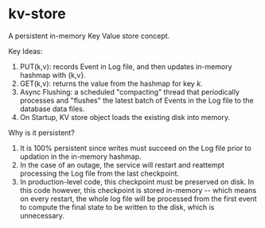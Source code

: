 # kv-store
A persistent in-memory Key Value store concept.

Key Ideas:
1. PUT(k,v): records Event in Log file, and then updates in-memory hashmap with {k,v}.
2. GET(k,v): returns the value from the hashmap for key _k_.
3. Async Flushing: a scheduled "compacting" thread that periodically processes and "flushes" the latest batch of Events in the Log file to the database data files. 
4. On Startup, KV store object loads the existing disk into memory. 

Why is it persistent?
1. It is 100% persistent since writes must succeed on the Log file prior to updation in the in-memory hashmap. 
2. In the case of an outage, the service will restart and reattempt processing the Log file from the last checkpoint. 
3. In production-level code, this checkpoint must be preserved on disk. In this code however, this checkpoint is stored in-memory -- which means on every restart, the whole log file will be processed from the first event to compute the final state to be written to the disk, which is unnecessary.
